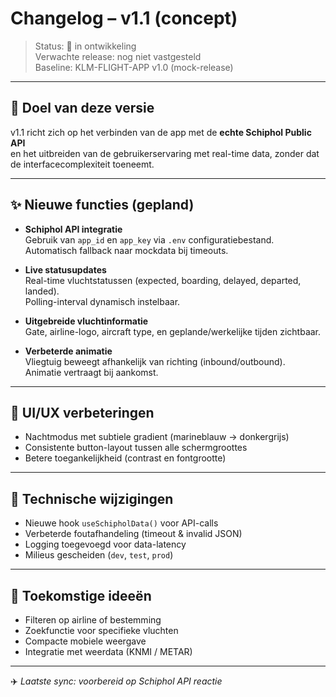 # Changelog – v1.1 (concept)

> Status: 🧩 in ontwikkeling  
> Verwachte release: nog niet vastgesteld  
> Baseline: KLM-FLIGHT-APP v1.0 (mock-release)

---

## 🚀 Doel van deze versie
v1.1 richt zich op het verbinden van de app met de **echte Schiphol Public API**  
en het uitbreiden van de gebruikerservaring met real-time data, zonder dat de interfacecomplexiteit toeneemt.

---

## ✨ Nieuwe functies (gepland)
- **Schiphol API integratie**  
  Gebruik van `app_id` en `app_key` via `.env` configuratiebestand.  
  Automatisch fallback naar mockdata bij timeouts.

- **Live statusupdates**  
  Real-time vluchtstatussen (expected, boarding, delayed, departed, landed).  
  Polling-interval dynamisch instelbaar.

- **Uitgebreide vluchtinformatie**  
  Gate, airline-logo, aircraft type, en geplande/werkelijke tijden zichtbaar.

- **Verbeterde animatie**  
  Vliegtuig beweegt afhankelijk van richting (inbound/outbound).  
  Animatie vertraagt bij aankomst.

---

## 🎨 UI/UX verbeteringen
- Nachtmodus met subtiele gradient (marineblauw → donkergrijs)
- Consistente button-layout tussen alle schermgroottes
- Betere toegankelijkheid (contrast en fontgrootte)

---

## 🧩 Technische wijzigingen
- Nieuwe hook `useSchipholData()` voor API-calls
- Verbeterde foutafhandeling (timeout & invalid JSON)
- Logging toegevoegd voor data-latency
- Milieus gescheiden (`dev`, `test`, `prod`)

---

## 🧠 Toekomstige ideeën
- Filteren op airline of bestemming
- Zoekfunctie voor specifieke vluchten
- Compacte mobiele weergave
- Integratie met weerdata (KNMI / METAR)

---

✈️ *Laatste sync: voorbereid op Schiphol API reactie*
